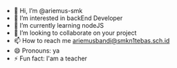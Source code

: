 - 👋 Hi, I’m @ariemus-smk
- 👀 I’m interested in backEnd Developer
- 🌱 I’m currently learning nodeJS
- 💞️ I’m looking to collaborate on your project
- 📫 How to reach me ariemusbandi@smkn1tebas.sch.id
- 😄 Pronouns: ya
- ⚡ Fun fact: I'am a teacher

<!---
ariemus-smk/ariemus-smk is a ✨ special ✨ repository because its `README.md` (this file) appears on your GitHub profile.
You can click the Preview link to take a look at your changes.
--->
